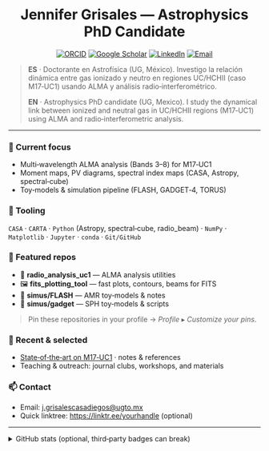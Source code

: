 <!-- Your GitHub Profile README -->


<h1 align="center">Jennifer Grisales — Astrophysics PhD Candidate</h1>


<p align="center">
<a href="https://orcid.org/0000-0000-0000-0000"><img alt="ORCID" src="https://img.shields.io/badge/ORCID-0000--0000--0000--0000-1abc9c"></a>
<a href="https://scholar.google.com/"><img alt="Google Scholar" src="https://img.shields.io/badge/Scholar-Profile-4285F4"></a>
<a href="https://www.linkedin.com/"><img alt="LinkedIn" src="https://img.shields.io/badge/LinkedIn-Connect-0A66C2"></a>
<a href="mailto:j.grisalescasadiegos@ugto.mx"><img alt="Email" src="https://img.shields.io/badge/Email-Contact-8e44ad"></a>
</p>


> **ES** · Doctorante en Astrofísica (UG, México). Investigo la relación dinámica entre gas ionizado y neutro en regiones UC/HCHII (caso M17‑UC1) usando ALMA y análisis radio‑interferométrico.
>
> **EN** · Astrophysics PhD candidate (UG, Mexico). I study the dynamical link between ionized and neutral gas in UC/HCHII regions (M17‑UC1) using ALMA and radio‑interferometric analysis.


---


### 🔭 Current focus
- Multi‑wavelength ALMA analysis (Bands 3–8) for M17‑UC1
- Moment maps, PV diagrams, spectral index maps (CASA, Astropy, spectral‑cube)
- Toy‑models & simulation pipeline (FLASH, GADGET‑4, TORUS)


### 🧪 Tooling
`CASA` · `CARTA` · `Python` (Astropy, spectral‑cube, radio_beam) · `NumPy` · `Matplotlib` · `Jupyter` · `conda` · `Git/GitHub`


### 📌 Featured repos
- 🔬 **radio_analysis_uc1** — ALMA analysis utilities
- 🖼️ **fits_plotting_tool** — fast plots, contours, beams for FITS
- 🧩 **simus/FLASH** — AMR toy‑models & notes
- 🌊 **simus/gadget** — SPH toy‑models & scripts


> Pin these repositories in your profile → *Profile* ▸ *Customize your pins*.


### 📝 Recent & selected
- [State‑of‑the‑art on M17‑UC1](#) · notes & references
- Teaching & outreach: journal clubs, workshops, and materials


### 📫 Contact
- Email: j.grisalescasadiegos@ugto.mx
- Quick linktree: https://linktr.ee/yourhandle (optional)


---


<details>
<summary>GitHub stats (optional, third‑party badges can break)</summary>


<!-- Use at your own risk: third‑party services may be flaky or change terms -->
<img alt="stats" src="https://github-readme-stats.vercel.app/api?username=jennifergc&show_icons=true" />


</details>
